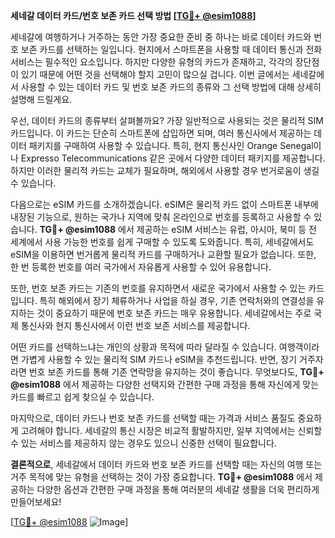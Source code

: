 **세네갈 데이터 카드/번호 보존 카드 선택 방법 [[TG💪+ @esim1088](https://t.me/s/esim1088)]**

세네갈에 여행하거나 거주하는 동안 가장 중요한 준비 중 하나는 바로 데이터 카드와 번호 보존 카드를 선택하는 일입니다. 현지에서 스마트폰을 사용할 때 데이터 통신과 전화 서비스는 필수적인 요소입니다. 하지만 다양한 유형의 카드가 존재하고, 각각의 장단점이 있기 때문에 어떤 것을 선택해야 할지 고민이 많으실 겁니다. 이번 글에서는 세네갈에서 사용할 수 있는 데이터 카드 및 번호 보존 카드의 종류와 그 선택 방법에 대해 상세히 설명해 드릴게요.

우선, 데이터 카드의 종류부터 살펴볼까요? 가장 일반적으로 사용되는 것은 물리적 SIM 카드입니다. 이 카드는 단순히 스마트폰에 삽입하면 되며, 여러 통신사에서 제공하는 데이터 패키지를 구매하여 사용할 수 있습니다. 특히, 현지 통신사인 Orange Senegal이나 Expresso Telecommunications 같은 곳에서 다양한 데이터 패키지를 제공합니다. 하지만 이러한 물리적 카드는 교체가 필요하며, 해외에서 사용할 경우 번거로움이 생길 수 있습니다.

다음으로는 eSIM 카드를 소개하겠습니다. eSIM은 물리적 카드 없이 스마트폰 내부에 내장된 기능으로, 원하는 국가나 지역에 맞춰 온라인으로 번호를 등록하고 사용할 수 있습니다. **TG💪+ @esim1088** 에서 제공하는 eSIM 서비스는 유럽, 아시아, 북미 등 전 세계에서 사용 가능한 번호를 쉽게 구매할 수 있도록 도와줍니다. 특히, 세네갈에서도 eSIM을 이용하면 번거롭게 물리적 카드를 구매하거나 교환할 필요가 없습니다. 또한, 한 번 등록한 번호를 여러 국가에서 자유롭게 사용할 수 있어 유용합니다.

또한, 번호 보존 카드는 기존의 번호를 유지하면서 새로운 국가에서 사용할 수 있는 카드입니다. 특히 해외에서 장기 체류하거나 사업을 하실 경우, 기존 연락처와의 연결성을 유지하는 것이 중요하기 때문에 번호 보존 카드는 매우 유용합니다. 세네갈에서는 주로 국제 통신사와 현지 통신사에서 이런 번호 보존 서비스를 제공합니다.

어떤 카드를 선택하느냐는 개인의 상황과 목적에 따라 달라질 수 있습니다. 여행객이라면 가볍게 사용할 수 있는 물리적 SIM 카드나 eSIM을 추천드립니다. 반면, 장기 거주자라면 번호 보존 카드를 통해 기존 연락망을 유지하는 것이 좋습니다. 무엇보다도, **TG💪+ @esim1088** 에서 제공하는 다양한 선택지와 간편한 구매 과정을 통해 자신에게 맞는 카드를 빠르고 쉽게 찾으실 수 있습니다.

마지막으로, 데이터 카드나 번호 보존 카드를 선택할 때는 가격과 서비스 품질도 중요하게 고려해야 합니다. 세네갈의 통신 시장은 비교적 활발하지만, 일부 지역에서는 신뢰할 수 있는 서비스를 제공하지 않는 경우도 있으니 신중한 선택이 필요합니다.

**결론적으로**, 세네갈에서 데이터 카드와 번호 보존 카드를 선택할 때는 자신의 여행 또는 거주 목적에 맞는 유형을 선택하는 것이 가장 중요합니다. **TG💪+ @esim1088** 에서 제공하는 다양한 옵션과 간편한 구매 과정을 통해 여러분의 세네갈 생활을 더욱 편리하게 만들어보세요!

[[TG💪+ @esim1088](https://t.me/s/esim1088) ![Image](https://i.postimg.cc/Y0z9fWf4/image.png)]